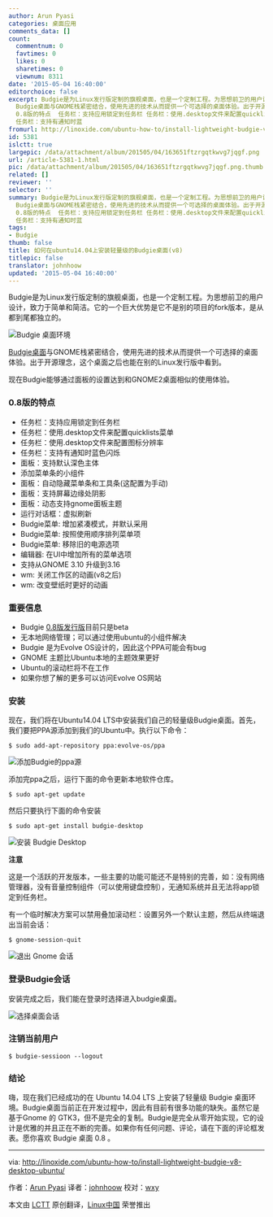 ```yaml
---
author: Arun Pyasi
categories: 桌面应用
comments_data: []
count:
  commentnum: 0
  favtimes: 0
  likes: 0
  sharetimes: 0
  viewnum: 8311
date: '2015-05-04 16:40:00'
editorchoice: false
excerpt: Budgie是为Linux发行版定制的旗舰桌面，也是一个定制工程。为思想前卫的用户设计，致力于简单和简洁。它的一个巨大优势是它不是别的项目的fork版本，是从都到尾都独立的。
  Budgie桌面与GNOME栈紧密结合，使用先进的技术从而提供一个可选择的桌面体验。出于开源理念，这个桌面之后也能在别的Linux发行版中看到。 现在Budgie能够通过面板的设置达到和GNOME2桌面相似的使用体验。
  0.8版的特点  任务栏：支持应用锁定到任务栏 任务栏：使用.desktop文件来配置quicklists菜单 任务栏：使用.desktop文件来配置图标分辨率
  任务栏：支持有通知时蓝
fromurl: http://linoxide.com/ubuntu-how-to/install-lightweight-budgie-v8-desktop-ubuntu/
id: 5381
islctt: true
largepic: /data/attachment/album/201505/04/163651ftzrgqtkwvg7jqgf.png
url: /article-5381-1.html
pic: /data/attachment/album/201505/04/163651ftzrgqtkwvg7jqgf.png.thumb.jpg
related: []
reviewer: ''
selector: ''
summary: Budgie是为Linux发行版定制的旗舰桌面，也是一个定制工程。为思想前卫的用户设计，致力于简单和简洁。它的一个巨大优势是它不是别的项目的fork版本，是从都到尾都独立的。
  Budgie桌面与GNOME栈紧密结合，使用先进的技术从而提供一个可选择的桌面体验。出于开源理念，这个桌面之后也能在别的Linux发行版中看到。 现在Budgie能够通过面板的设置达到和GNOME2桌面相似的使用体验。
  0.8版的特点  任务栏：支持应用锁定到任务栏 任务栏：使用.desktop文件来配置quicklists菜单 任务栏：使用.desktop文件来配置图标分辨率
  任务栏：支持有通知时蓝
tags:
- Budgie
thumb: false
title: 如何在ubuntu14.04上安装轻量级的Budgie桌面(v8)
titlepic: false
translator: johnhoow
updated: '2015-05-04 16:40:00'
---
```


Budgie是为Linux发行版定制的旗舰桌面，也是一个定制工程。为思想前卫的用户设计，致力于简单和简洁。它的一个巨大优势是它不是别的项目的fork版本，是从都到尾都独立的。


![Budgie 桌面环境](/data/attachment/album/201505/04/163651ftzrgqtkwvg7jqgf.png)


[Budgie桌面](https://evolve-os.com/budgie/)与GNOME栈紧密结合，使用先进的技术从而提供一个可选择的桌面体验。出于开源理念，这个桌面之后也能在别的Linux发行版中看到。


现在Budgie能够通过面板的设置达到和GNOME2桌面相似的使用体验。


### 0.8版的特点


* 任务栏：支持应用锁定到任务栏
* 任务栏：使用.desktop文件来配置quicklists菜单
* 任务栏：使用.desktop文件来配置图标分辨率
* 任务栏：支持有通知时蓝色闪烁
* 面板：支持默认深色主体
* 添加菜单条的小组件
* 面板：自动隐藏菜单条和工具条(这配置为手动)
* 面板：支持屏幕边缘处阴影
* 面板：动态支持gnome面板主题
* 运行对话框：虚拟刷新
* Budgie菜单: 增加紧凑模式，并默认采用
* Budgie菜单: 按照使用顺序排列菜单项
* Budgie菜单: 移除旧的电源选项
* 编辑器: 在UI中增加所有的菜单选项
* 支持从GNOME 3.10 升级到3.16
* wm: 关闭工作区的动画(v8之后)
* wm: 改变壁纸时更好的动画


### 重要信息


* Budgie [0.8版发行版](https://evolve-os.com/2014/11/16/courageous-budgie-v8-released/)目前只是beta
* 无本地网络管理；可以通过使用ubuntu的小组件解决
* Budgie 是为Evolve OS设计的，因此这个PPA可能会有bug
* GNOME 主题比Ubuntu本地的主题效果更好
* Ubuntu的滚动栏将不在工作
* 如果你想了解的更多可以访问Evolve OS网站


### 安装


现在，我们将在Ubuntu14.04 LTS中安装我们自己的轻量级Budgie桌面。首先，我们要把PPA源添加到我们的Ubuntu中。执行以下命令：



```
$ sudo add-apt-repository ppa:evolve-os/ppa

```

![添加Budgie的ppa源](/data/attachment/album/201505/04/163648yt8ubsgug800n5tc.png)


添加完ppa之后，运行下面的命令更新本地软件仓库。



```
$ sudo apt-get update

```

然后只要执行下面的命令安装



```
$ sudo apt-get install budgie-desktop

```

![安装 Budgie Desktop](/data/attachment/album/201505/04/163648vhlhmza024q2mehm.png)


**注意**


这是一个活跃的开发版本，一些主要的功能可能还不是特别的完善，如：没有网络管理器，没有音量控制组件（可以使用键盘控制），无通知系统并且无法将app锁定到任务栏。


有一个临时解决方案可以禁用叠加滚动栏：设置另外一个默认主题，然后从终端退出当前会话：



```
$ gnome-session-quit

```

![退出 Gnome 会话](/data/attachment/album/201505/04/163649dxybknkhbocoku59.png)


### 登录Budgie会话


安装完成之后，我们能在登录时选择进入budgie桌面。


![选择桌面会话](/data/attachment/album/201505/04/163650a203p81021t39gvp.png)


### 注销当前用户



```
$ budgie-sessioon --logout

```

### 结论


嗨，现在我们已经成功的在 Ubuntu 14.04 LTS 上安装了轻量级 Budgie 桌面环境。Budgie桌面当前正在开发过程中，因此有目前有很多功能的缺失。虽然它是基于Gnome 的 GTK3，但不是完全的复制。Budgie是完全从零开始实现，它的设计是优雅的并且正在不断的完善。如果你有任何问题、评论，请在下面的评论框发表。愿你喜欢 Budgie 桌面 0.8 。




---


via: <http://linoxide.com/ubuntu-how-to/install-lightweight-budgie-v8-desktop-ubuntu/>


作者：[Arun Pyasi](http://linoxide.com/author/arunp/) 译者：[johnhoow](https://github.com/johnhoow) 校对：[wxy](https://github.com/wxy)


本文由 [LCTT](https://github.com/LCTT/TranslateProject) 原创翻译，[Linux中国](http://linux.cn/) 荣誉推出